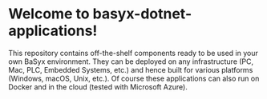 ﻿# Welcome to basyx-dotnet-applications!

This repository contains off-the-shelf components ready to be used in your own BaSyx environment. They can be deployed on any infrastructure (PC, Mac, PLC, Embedded Systems, etc.) and hence built for various platforms (Windows, macOS, Unix, etc.). Of course these applications can also run on Docker and in the cloud (tested with Microsoft Azure).
